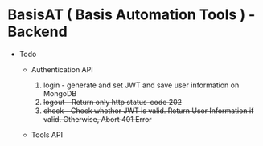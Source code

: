 # BasisAT ( Basis Automation Tools ) - Backend

- Todo

  - Authentication API

    1. login - generate and set JWT and save user information on MongoDB
    2. <s>logout - Return only http status-code 202</s>
    3. <s>check - Check whether JWT is valid. Return User Information if valid. Otherwise, Abort 401 Error</s>

  - Tools API
